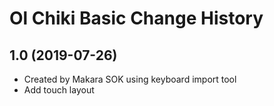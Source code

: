 Ol Chiki Basic Change History
====================

1.0 (2019-07-26)
----------------
* Created by Makara SOK using keyboard import tool
* Add touch layout
